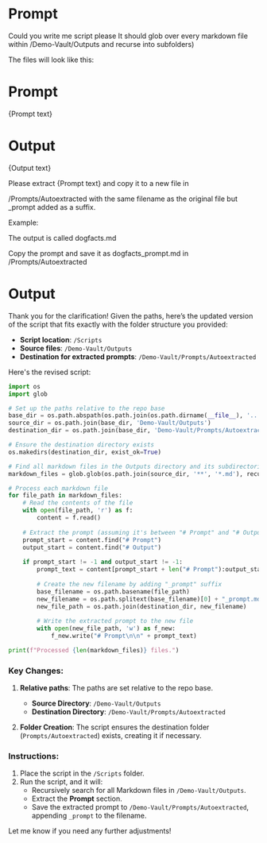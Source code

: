 # Prompt

Could you write me  script please It should glob over every markdown file within /Demo-Vault/Outputs and recurse into subfolders)

The files will look like this:

# Prompt

{Prompt text}

# Output 

{Output text}

Please extract {Prompt text} and copy it to a new file in 

/Prompts/Autoextracted with the same filename as the original file but _prompt added as a suffix.

Example:

The output is called dogfacts.md

Copy the prompt and save it as dogfacts_prompt.md in /Prompts/Autoextracted

# Output

 
 Thank you for the clarification! Given the paths, here’s the updated version of the script that fits exactly with the folder structure you provided:

- **Script location**: `/Scripts`
- **Source files**: `/Demo-Vault/Outputs`
- **Destination for extracted prompts**: `/Demo-Vault/Prompts/Autoextracted`

Here's the revised script:

```python
import os
import glob

# Set up the paths relative to the repo base
base_dir = os.path.abspath(os.path.join(os.path.dirname(__file__), '..'))
source_dir = os.path.join(base_dir, 'Demo-Vault/Outputs')
destination_dir = os.path.join(base_dir, 'Demo-Vault/Prompts/Autoextracted')

# Ensure the destination directory exists
os.makedirs(destination_dir, exist_ok=True)

# Find all markdown files in the Outputs directory and its subdirectories
markdown_files = glob.glob(os.path.join(source_dir, '**', '*.md'), recursive=True)

# Process each markdown file
for file_path in markdown_files:
    # Read the contents of the file
    with open(file_path, 'r') as f:
        content = f.read()
    
    # Extract the prompt (assuming it's between "# Prompt" and "# Output")
    prompt_start = content.find("# Prompt")
    output_start = content.find("# Output")
    
    if prompt_start != -1 and output_start != -1:
        prompt_text = content[prompt_start + len("# Prompt"):output_start].strip()
        
        # Create the new filename by adding "_prompt" suffix
        base_filename = os.path.basename(file_path)
        new_filename = os.path.splitext(base_filename)[0] + "_prompt.md"
        new_file_path = os.path.join(destination_dir, new_filename)
        
        # Write the extracted prompt to the new file
        with open(new_file_path, 'w') as f_new:
            f_new.write("# Prompt\n\n" + prompt_text)

print(f"Processed {len(markdown_files)} files.")
```

### Key Changes:
1. **Relative paths**: The paths are set relative to the repo base.
   - **Source Directory**: `/Demo-Vault/Outputs`
   - **Destination Directory**: `/Demo-Vault/Prompts/Autoextracted`
   
2. **Folder Creation**: The script ensures the destination folder (`Prompts/Autoextracted`) exists, creating it if necessary.

### Instructions:
1. Place the script in the `/Scripts` folder.
2. Run the script, and it will:
   - Recursively search for all Markdown files in `/Demo-Vault/Outputs`.
   - Extract the **Prompt** section.
   - Save the extracted prompt to `/Demo-Vault/Prompts/Autoextracted`, appending `_prompt` to the filename.

Let me know if you need any further adjustments!
